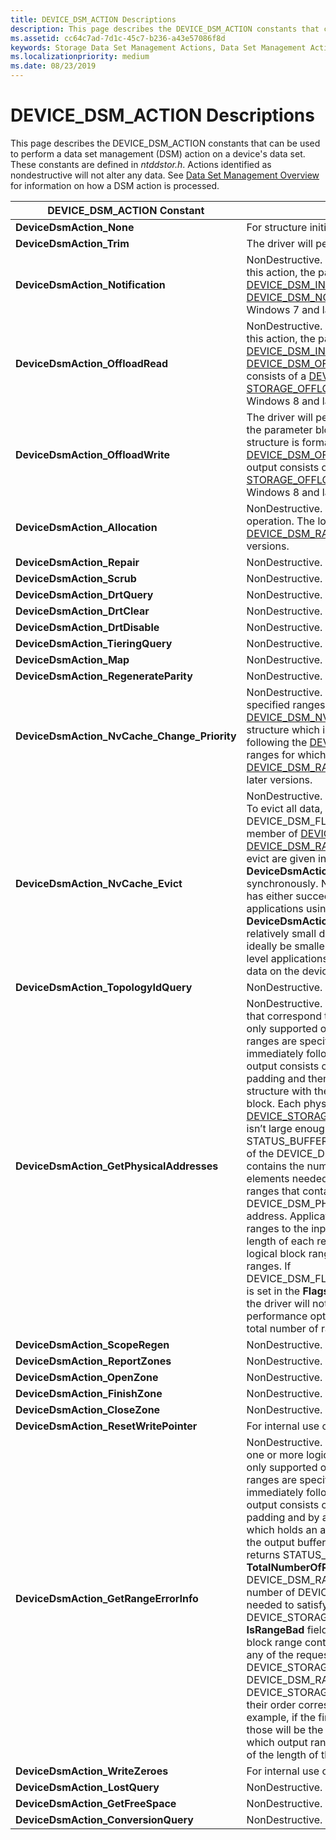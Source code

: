 ```yaml
---
title: DEVICE_DSM_ACTION Descriptions
description: This page describes the DEVICE_DSM_ACTION constants that can be used to perform a data set management (DSM) action on a device's data-set attributes.
ms.assetid: cc64c7ad-7d1c-45c7-b236-a43e57086f8d
keywords: Storage Data Set Management Actions, Data Set Management Actions, DSM Actions
ms.localizationpriority: medium
ms.date: 08/23/2019
---
```


# DEVICE_DSM_ACTION Descriptions

This page describes the DEVICE_DSM_ACTION constants that can be used to perform a data set management (DSM) action on a device's data set. These constants are defined in *ntddstor.h*. Actions identified as nondestructive will not alter any data. See [Data Set Management Overview](data-set-management-overview.md) for information on how a DSM action is processed.

| DEVICE_DSM_ACTION Constant | Description |
| -------------------------- | ----------- |
| **DeviceDsmAction_None** | For structure initialization purposes only. |
| **DeviceDsmAction_Trim** | The driver will perform a trim operation. |
| **DeviceDsmAction_Notification** | NonDestructive. The driver will perform a notification operation. For this action, the parameter block immediately following the [DEVICE_DSM_INPUT](/windows-hardware/drivers/ddi/ntddstor/ns-ntddstor-_device_manage_data_set_attributes) structure is formatted as a [DEVICE_DSM_NOTIFICATION_PARAMETERS](/windows-hardware/drivers/ddi/ntddstor/ns-ntddstor-_device_dsm_notification_parameters) structure. Supported in Windows 7 and later versions. |
| **DeviceDsmAction_OffloadRead** | NonDestructive. The driver performs an offload read operation. For this action, the parameter block immediately following the [DEVICE_DSM_INPUT](/windows-hardware/drivers/ddi/ntddstor/ns-ntddstor-_device_manage_data_set_attributes) structure is formatted as a [DEVICE_DSM_OFFLOAD_READ_PARAMETERS](/windows-hardware/drivers/ddi/ntddstor/ns-ntddstor-_device_dsm_offload_read_parameters) structure. The output consists of a [DEVICE_DSM_OUTPUT](/windows-hardware/drivers/ddi/ntddstor/ns-ntddstor-_device_manage_data_set_attributes_output) structure, followed by a [STORAGE_OFFLOAD_READ_OUTPUT](/windows-hardware/drivers/ddi/ntddstor/ns-ntddstor-_storage_offload_read_output) structure. Supported in Windows 8 and later versions. |
| **DeviceDsmAction_OffloadWrite** | The driver will perform an offload write operation. For this action, the parameter block immediately following the [DEVICE_DSM_INPUT](/windows-hardware/drivers/ddi/ntddstor/ns-ntddstor-_device_manage_data_set_attributes) structure is formatted as a [DEVICE_DSM_OFFLOAD_WRITE_PARAMETERS](/windows-hardware/drivers/ddi/ntddstor/ns-ntddstor-_device_dsm_offload_write_parameters) structure. The output consists of a [DEVICE_DSM_OUTPUT](/windows-hardware/drivers/ddi/ntddstor/ns-ntddstor-_device_manage_data_set_attributes_output) structure, followed by a [STORAGE_OFFLOAD_WRITE_OUTPUT](/windows-hardware/drivers/ddi/ntddstor/ns-ntddstor-_storage_offload_write_output) structure. Supported in Windows 8 and later versions. |
| **DeviceDsmAction_Allocation** | NonDestructive. The driver will perform a logical block provisioning operation. The logical block range is specified in a single [DEVICE_DSM_RANGE](/windows-hardware/drivers/ddi/ntddstor/ns-ntddstor-_device_data_set_range) structure. Supported in Windows 8 and later versions. |
| **DeviceDsmAction_Repair** | NonDestructive. For internal use only. |
| **DeviceDsmAction_Scrub** | NonDestructive. For internal use only. |
| **DeviceDsmAction_DrtQuery** | NonDestructive. For internal use only. |
| **DeviceDsmAction_DrtClear** | NonDestructive. For internal use only. |
| **DeviceDsmAction_DrtDisable** | NonDestructive. For internal use only. |
| **DeviceDsmAction_TieringQuery** | NonDestructive. For internal use only. |
| **DeviceDsmAction_Map** | NonDestructive. For internal use only. |
| **DeviceDsmAction_RegenerateParity** | NonDestructive. For internal use only. |
| **DeviceDsmAction_NvCache_Change_Priority** | NonDestructive. The driver will change the caching priority of specified ranges of logical blocks. The new target priority is set in a [DEVICE_DSM_NVCACHE_CHANGE_PRIORITY_PARAMETERS](/windows-hardware/drivers/ddi/ntddstor/ns-ntddstor-_device_dsm_nvcache_change_priority_parameters) structure which is located in the parameter block immediately following the [DEVICE_DSM_INPUT](/windows-hardware/drivers/ddi/ntddstor/ns-ntddstor-_device_manage_data_set_attributes) structure. The logical block ranges for which to change priority are given in one or more [DEVICE_DSM_RANGE](/windows-hardware/drivers/ddi/ntddstor/ns-ntddstor-_device_data_set_range) structures. Supported in Windows 8.1 and later versions. |
| **DeviceDsmAction_NvCache_Evict** | NonDestructive. The driver will evict data from the caching medium. To evict all data, set the DEVICE_DSM_FLAG_ENTIRE_DATA_SET_RANGE flag in the **Flags** member of [DEVICE_DSM_INPUT](/windows-hardware/drivers/ddi/ntddstor/ns-ntddstor-_device_manage_data_set_attributes) and do not include any [DEVICE_DSM_RANGE](/windows-hardware/drivers/ddi/ntddstor/ns-ntddstor-_device_data_set_range) structures. Specific logical block ranges to evict are given in one or more [DEVICE_DSM_RANGE](/windows-hardware/drivers/ddi/ntddstor/ns-ntddstor-_device_data_set_range) structures. The **DeviceDsmAction_NvCache_Evict** action is executed synchronously. No other actions are serviced until the evict action has either succeeded or failed. In order to limit its impact on applications using the device, each **DeviceDsmAction_NvCache_Evict** action issued should include relatively small data ranges. They should not exceed 10 MB and ideally be smaller than 2 MB. This will minimize the chance that user level applications will experience noticeable delays when accessing data on the device. Supported in Windows 8.1 and later versions. |
| **DeviceDsmAction_TopologyIdQuery** | NonDestructive. For internal use only. |
| **DeviceDsmAction_GetPhysicalAddresses** | NonDestructive. The driver will return the physical address ranges that correspond to one or more logical block ranges. This action is only supported on persistent memory disks. The logical block ranges are specified as a series of [DEVICE_DSM_RANGE](/windows-hardware/drivers/ddi/ntddstor/ns-ntddstor-_device_data_set_range) structures immediately following the DEVICE_DSM_INPUT structure. The output consists of a [DEVICE_DSM_OUTPUT](/windows-hardware/drivers/ddi/ntddstor/ns-ntddstor-_device_manage_data_set_attributes_output) structure, followed by padding and then a [DEVICE_DSM_PHYSICAL_ADDRESSES_OUTPUT](/windows-hardware/drivers/ddi/ntddstor/ns-ntddstor-_device_dsm_physical_addresses_output) structure with the physical address ranges requested in the output block. Each physical address range is returned in a [DEVICE_STORAGE_ADDRESS_RANGE](https://docs.microsoft.com/windows-hardware/drivers/ddi/ntddstor/ns-ntddstor-_device_storag_address_range) structure. If the output buffer isn’t large enough to hold all the data, the DSM returns STATUS_BUFFER_OVERFLOW and the **TotalNumberOfRanges** field of the DEVICE_DSM_PHYSICAL_ADDRESSES_OUTPUT structure contains the number of DEVICE_STORAGE_ADDRESS_RANGE elements needed to satisfy the request. Any physical address ranges that contain a memory error will have DEVICE_DSM_PHYSICAL_ADDRESS_HAS_MEMORY_ERROR as its address. Applications can map the returned physical address ranges to the input logical block ranges by keeping track of the length of each returned physical address range. Note that a single logical block range can correspond to many physical address ranges. If DEVICE_DSM_FLAG_PHYSICAL_ADDRESSES_OMIT_TOTAL_RANGES is set in the **Flags** field of the [DEVICE_DSM_INPUT](/windows-hardware/drivers/ddi/ntddstor/ns-ntddstor-_device_manage_data_set_attributes) structure, then the driver will not compute **TotalNumberOfRanges**. This is a performance optimization for callers that don’t need to know the total number of ranges. |
| **DeviceDsmAction_ScopeRegen** | NonDestructive. For internal use only. |
| **DeviceDsmAction_ReportZones** | NonDestructive. For internal use only. |
| **DeviceDsmAction_OpenZone** | NonDestructive. For internal use only. |
| **DeviceDsmAction_FinishZone** | NonDestructive. For internal use only. |
| **DeviceDsmAction_CloseZone** | NonDestructive. For internal use only. |
| **DeviceDsmAction_ResetWritePointer** | For internal use only. |
| **DeviceDsmAction_GetRangeErrorInfo** | NonDestructive. The driver will return information about whether one or more logical block ranges contain any media errors. This is only supported on persistent memory disks. The logical block ranges are specified as a series of [DEVICE_DSM_RANGE](/windows-hardware/drivers/ddi/ntddstor/ns-ntddstor-_device_data_set_range) structures immediately following the [DEVICE_DSM_INPUT](/windows-hardware/drivers/ddi/ntddstor/ns-ntddstor-_device_manage_data_set_attributes) structure. The output consists of a [DEVICE_DSM_OUTPUT](/windows-hardware/drivers/ddi/ntddstor/ns-ntddstor-_device_manage_data_set_attributes_output) structure, followed by padding and by a [DEVICE_DSM_RANGE_ERROR_OUTPUT](https://docs.microsoft.com/windows-hardware/drivers/ddi/ntddstor/ns-ntddstor-_device_dsm_range_error_output)) structure which holds an array of [DEVICE_STORAGE_RANGE_ATTRIBUTES](https://docs.microsoft.com/windows-hardware/drivers/ddi/ntddstor/ns-ntddstor-_device_storage_range_attributes). If the output buffer isn’t large enough to hold all the data, the DSM returns STATUS_BUFFER_OVERFLOW and the **TotalNumberOfRanges** field of the DEVICE_DSM_RANGE_ERROR_OUTPUT structure contains the number of DEVICE_STORAGE_RANGE_ATTRIBUTES elements needed to satisfy the request. Each DEVICE_STORAGE_RANGE_ATTRIBUTES structure contains an **IsRangeBad** field. The driver sets that field to 1 when the logical block range contains a media error. If there are no media errors in any of the requested ranges, the driver sets DEVICE_STORAGE_NO_ERRORS in the Flags field of DEVICE_DSM_RANGE_ERROR_OUTPUT. The elements of the DEVICE_STORAGE_RANGE_ATTRIBUTES array are sorted so that their order corresponds to the order of the input ranges. For example, if the first input range was broken into 3 output ranges, those will be the first 3 ranges in the array. The caller can learn which output ranges correspond to an input range by keeping track of the length of the output ranges. |
| **DeviceDsmAction_WriteZeroes** | For internal use only. |
| **DeviceDsmAction_LostQuery** | NonDestructive. For internal use only. |
| **DeviceDsmAction_GetFreeSpace** | NonDestructive. For internal use only. |
| **DeviceDsmAction_ConversionQuery** | NonDestructive. For internal use only. |